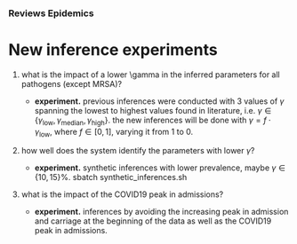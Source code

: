 ### Reviews Epidemics

# New inference experiments

1. what is the impact of a lower \gamma in the inferred parameters for all pathogens (except MRSA)?
   - **experiment.** previous inferences were conducted with 3 values of $\gamma$ spanning the lowest to highest values found in literature, i.e. $\gamma\in \{\gamma_{\text{low}},\gamma_{\text{median}},\gamma_{\text{high}}\}$. the new inferences will be done with $\gamma=f\cdot \gamma_{\text{low}}$, where $f \in [0,1]$, varying it from $1$ to $0$.

2. how well does the system identify the parameters with lower $\gamma$?
   - **experiment.** synthetic inferences with lower prevalence, maybe $\gamma\in \{10, 15 \}\%$.
    sbatch synthetic_inferences.sh


3. what is the impact of the COVID19 peak in admissions?
   - **experiment.** inferences by avoiding the increasing peak in admission and carriage at the beginning of the data as well as the COVID19 peak in admissions.

